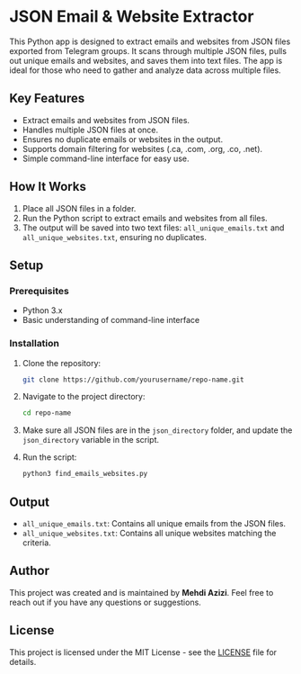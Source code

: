 # JSON Email & Website Extractor

This Python app is designed to extract emails and websites from JSON files exported from Telegram groups. It scans through multiple JSON files, pulls out unique emails and websites, and saves them into text files. The app is ideal for those who need to gather and analyze data across multiple files.

## Key Features

- Extract emails and websites from JSON files.
- Handles multiple JSON files at once.
- Ensures no duplicate emails or websites in the output.
- Supports domain filtering for websites (.ca, .com, .org, .co, .net).
- Simple command-line interface for easy use.

## How It Works

1. Place all JSON files in a folder.
2. Run the Python script to extract emails and websites from all files.
3. The output will be saved into two text files: `all_unique_emails.txt` and `all_unique_websites.txt`, ensuring no duplicates.

## Setup

### Prerequisites

- Python 3.x
- Basic understanding of command-line interface

### Installation

1. Clone the repository:
    ```bash
    git clone https://github.com/yourusername/repo-name.git
    ```

2. Navigate to the project directory:
    ```bash
    cd repo-name
    ```

3. Make sure all JSON files are in the `json_directory` folder, and update the `json_directory` variable in the script.

4. Run the script:
    ```bash
    python3 find_emails_websites.py
    ```

## Output

- `all_unique_emails.txt`: Contains all unique emails from the JSON files.
- `all_unique_websites.txt`: Contains all unique websites matching the criteria.

## Author

This project was created and is maintained by **Mehdi Azizi**. Feel free to reach out if you have any questions or suggestions.

## License

This project is licensed under the MIT License - see the [LICENSE](LICENSE) file for details.
